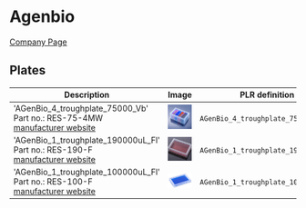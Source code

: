 # Agenbio

[Company Page](https://agenbio.en.made-in-china.com)

## Plates

| Description | Image | PLR definition |
|-|-|-|
| 'AGenBio_4_troughplate_75000_Vb'<br>Part no.: RES-75-4MW<br>[manufacturer website](https://agenbio.en.made-in-china.com/product/ZTqYVMiCkpcF/China-Medical-Consumable-Plastic-Reagent-Reservoir-Disposable-4-Channel-Troughs-Reagent-Reservoir.html?) | ![](img/agenbio/AGenBio_4_troughplate_75000_Vb.webp) | `AGenBio_4_troughplate_75000_Vb` |
| 'AGenBio_1_troughplate_190000uL_Fl'<br>Part no.: RES-190-F<br>[manufacturer website](https://agenbio.en.made-in-china.com/product/pZWaBIPvZMkm/China-Res-190-F-Lad-Consumables-of-Flat-Reservoir.html) | ![](img/agenbio/AGenBio_1_troughplate_190000uL_Fl.webp) | `AGenBio_1_troughplate_190000uL_Fl` |
| 'AGenBio_1_troughplate_100000uL_Fl'<br>Part no.: RES-100-F<br>[manufacturer website](https://agenbio.en.made-in-china.com/product/rxgRnesJIjcQ/China-100ml-Flat-Bottom-Single-Well-Low-Profile-Design-Reagent-Reservoir.html) | ![](img/agenbio/AGenBio_1_troughplate_100000uL_Fl.jpg) | `AGenBio_1_troughplate_100000uL_Fl` |
